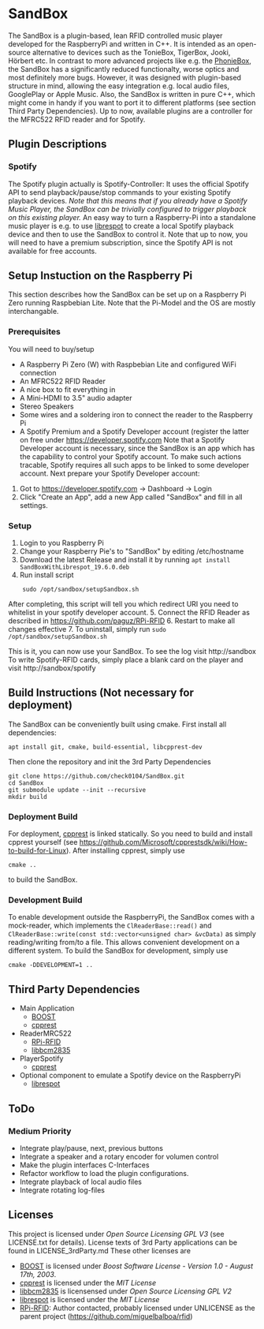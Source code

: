 # SandBox
The SandBox is a plugin-based, lean RFID controlled music player developed for the RaspberryPi and written in C++. 
It is intended as an open-source alternative to devices such as the TonieBox, TigerBox, Jooki, Hörbert etc. 
In contrast to more advanced projects like e.g. the [PhonieBox](https://github.com/MiczFlor/RPi-Jukebox-RFID), the SandBox has a significantly reduced functionalty, worse optics and most definitely more bugs. 
However, it was designed with plugin-based structure in mind, allowing the easy integration e.g. local audio files, GooglePlay or Apple Music. Also, the SandBox is written in pure C++, which might come in handy if you want to port it to different platforms (see section Third Party Dependencies).
Up to now, available plugins are a controller for the MFRC522 RFID reader and for Spotify.

## Plugin Descriptions

### Spotify
The Spotify plugin actually is Spotify-Controller: It uses the official Spotify API to send playback/pause/stop commands to your existing Spotify playback devices. 
*Note that this means that if you already have a Spotify Music Player, the SandBox can be trivially configured to trigger playback on this existing player.*
An easy way to turn a Raspberry-Pi into a standalone music player is e.g. to use [librespot](https://github.com/librespot-org/librespot) to create a local Spotify playback device and then to use the SandBox to control it. 
Note that up to now, you will need to have a premium subscription, since the Spotify API is not available for free accounts.

## Setup Instuction on the Raspberry Pi
This section describes how the SandBox can be set up on a Raspberry Pi Zero running Raspbebian Lite. Note that the Pi-Model and the OS are mostly interchangable.

### Prerequisites
You will need to buy/setup
* A Raspberry Pi Zero (W) with Raspbebian Lite and configured WiFi connection
* An MFRC522 RFID Reader
* A nice box to fit everything in
* A Mini-HDMI to 3.5" audio adapter
* Stereo Speakers
* Some wires and a soldering iron to connect the reader to the Raspberry Pi
* A Spotify Premium and a Spotify Developer account (register the latter on free under https://developer.spotify.com
Note that a Spotify Developer account is necessary, since the SandBox is an app which has the capability to control your Spotify account. 
To make such actions tracable, Spotify requires all such apps to be linked to some developer account.
Next prepare your Spotify Developer account:
1. Got to https://developer.spotify.com -> Dashboard -> Login
2. Click "Create an App", add a new App called "SandBox" and fill in all settings.

### Setup
1. Login to you Raspberry Pi
2. Change your Raspberry Pie's to "SandBox" by editing /etc/hostname
3. Download the latest Release and install it by running `apt install SandBoxWithLibrespot_19.6.0.deb`
4. Run install script
```
    sudo /opt/sandbox/setupSandbox.sh
```
After completing, this script will tell you which redirect URI you need to whitelist in your spotify developer account.
5. Connect the RFID Reader as described in https://github.com/paguz/RPi-RFID
6. Restart to make all changes effective
7. To uninstall, simply run `sudo /opt/sandbox/setupSandbox.sh`

This is it, you can now use your SandBox.
To see the log visit http://sandbox
To write Spotify-RFID cards, simply place a blank card on the player and visit http://sandbox/spotify


## Build Instructions (Not necessary for deployment)
The SandBox can be conveniently built using cmake. First install all dependencies:
```
apt install git, cmake, build-essential, libcpprest-dev
```
Then clone the repository and init the 3rd Party Dependencies
```
git clone https://github.com/check0104/SandBox.git
cd SandBox
git submodule update --init --recursive
mkdir build
```

### Deployment Build
For deployment, [cpprest](https://github.com/microsoft/cpprestsdk) is linked statically. So you need to build and install cpprest yourself (see https://github.com/Microsoft/cpprestsdk/wiki/How-to-build-for-Linux).
After installing cpprest, simply use
```
cmake ..
```
to build the SandBox.

### Development Build
To enable development outside the RaspberryPi, the SandBox comes with a mock-reader, which implements the `ClReaderBase::read()` and `ClReaderBase::write(const std::vector<unsigned char> &vcData)` as simply reading/writing from/to a file. This allows convenient development on a different system. To build the SandBox for development, simply use
```
cmake -DDEVELOPMENT=1 ..
```

## Third Party Dependencies
* Main Application
	* [BOOST](https://www.boost.org)
	* [cpprest](https://github.com/microsoft/cpprestsdk)
* ReaderMRC522
	* [RPi-RFID](https://github.com/paguz/RPi-RFID)
	* [libbcm2835](https://www.airspayce.com/mikem/bcm2835/)
* PlayerSpotify
	* [cpprest](https://github.com/microsoft/cpprestsdk)
* Optional component to emulate a Spotify device on the RaspberryPi
	* [librespot](https://github.com/librespot-org/librespot)

## ToDo
### Medium Priority
* Integrate play/pause, next, previous buttons
* Integrate a speaker and a rotary encoder for volumen control
* Make the plugin interfaces C-Interfaces
* Refactor workflow to load the plugin configurations.
* Integrate playback of local audio files
* Integrate rotating log-files

## Licenses
This project is licensed under *Open Source Licensing GPL V3* (see LICENSE.txt for details). License texts of 3rd Party applications can be found in LICENSE_3rdParty.md These other licenses are
* [BOOST](https://www.boost.org) is licensed under *Boost Software License - Version 1.0 - August 17th, 2003*.
* [cpprest](https://github.com/microsoft/cpprestsdk) is licensed under the *MIT License*
* [libbcm2835](https://www.airspayce.com/mikem/bcm2835) is licensensed under *Open Source Licensing GPL V2*
* [librespot](https://github.com/librespot-org/librespot) is licensed under the *MIT License*
* [RPi-RFID](https://github.com/paguz/RPi-RFID): Author contacted, probably licensed under UNLICENSE as the parent project (https://github.com/miguelbalboa/rfid)


